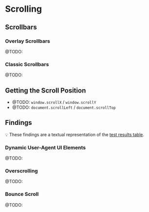 # Scrolling

## Scrollbars

### Overlay Scrollbars

@TODO:
### Classic Scrollbars

@TODO:

## Getting the Scroll Position

- @TODO: `window.scrollX` / `window.scrollY`
- @TODO: `document.scrollLeft` / `document.scrollTop`

## Findings

💡 These findings are a textual representation of the [test results table](https://goo.gle/interop-2022-viewport-testresults).


### Dynamic User-Agent UI Elements

@TODO:
### Overscrolling

@TODO: 

### Bounce Scroll

@TODO: 